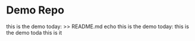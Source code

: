 # Demo Repo
this is the demo today: >> README.md
echo this is the demo today:
this is the demo toda
this is it
